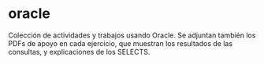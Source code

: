 # oracle

Colección de actividades y trabajos usando Oracle. Se adjuntan también los PDFs de apoyo en cada ejercicio, que muestran los resultados de las consultas, y explicaciones de los SELECTS.
